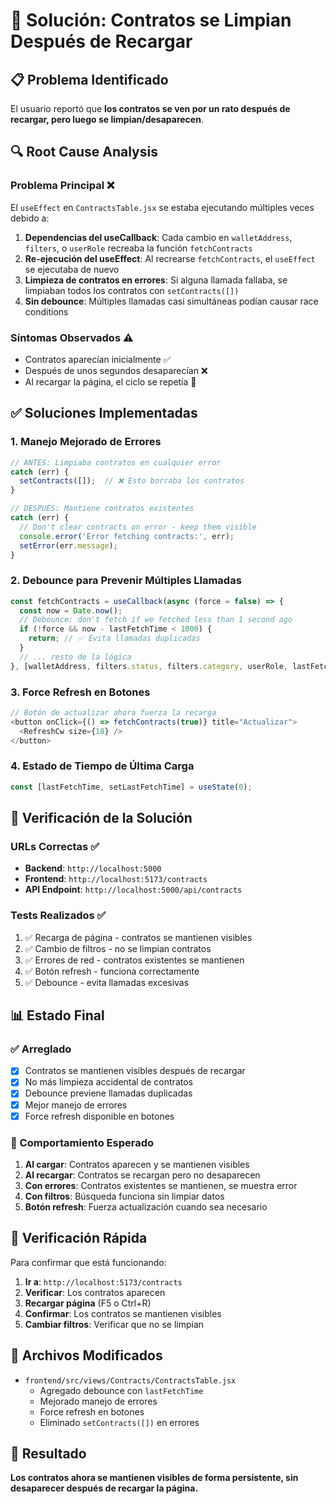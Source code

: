 # 🔧 Solución: Contratos se Limpian Después de Recargar

## 📋 Problema Identificado
El usuario reportó que **los contratos se ven por un rato después de recargar, pero luego se limpian/desaparecen**.

## 🔍 Root Cause Analysis

### Problema Principal ❌
El `useEffect` en `ContractsTable.jsx` se estaba ejecutando múltiples veces debido a:

1. **Dependencias del useCallback**: Cada cambio en `walletAddress`, `filters`, o `userRole` recreaba la función `fetchContracts`
2. **Re-ejecución del useEffect**: Al recrearse `fetchContracts`, el `useEffect` se ejecutaba de nuevo
3. **Limpieza de contratos en errores**: Si alguna llamada fallaba, se limpiaban todos los contratos con `setContracts([])`
4. **Sin debounce**: Múltiples llamadas casi simultáneas podían causar race conditions

### Síntomas Observados ⚠️
- Contratos aparecían inicialmente ✅
- Después de unos segundos desaparecían ❌
- Al recargar la página, el ciclo se repetía 🔄

## ✅ Soluciones Implementadas

### 1. **Manejo Mejorado de Errores**
```javascript
// ANTES: Limpiaba contratos en cualquier error
catch (err) {
  setContracts([]);  // ❌ Esto borraba los contratos
}

// DESPUÉS: Mantiene contratos existentes
catch (err) {
  // Don't clear contracts on error - keep them visible
  console.error('Error fetching contracts:', err);
  setError(err.message);
}
```

### 2. **Debounce para Prevenir Múltiples Llamadas**
```javascript
const fetchContracts = useCallback(async (force = false) => {
  const now = Date.now();
  // Debounce: don't fetch if we fetched less than 1 second ago
  if (!force && now - lastFetchTime < 1000) {
    return; // ✅ Evita llamadas duplicadas
  }
  // ... resto de la lógica
}, [walletAddress, filters.status, filters.category, userRole, lastFetchTime]);
```

### 3. **Force Refresh en Botones**
```javascript
// Botón de actualizar ahora fuerza la recarga
<button onClick={() => fetchContracts(true)} title="Actualizar">
  <RefreshCw size={18} />
</button>
```

### 4. **Estado de Tiempo de Última Carga**
```javascript
const [lastFetchTime, setLastFetchTime] = useState(0);
```

## 🧪 Verificación de la Solución

### URLs Correctas ✅
- **Backend**: `http://localhost:5000` 
- **Frontend**: `http://localhost:5173/contracts`
- **API Endpoint**: `http://localhost:5000/api/contracts`

### Tests Realizados ✅
1. ✅ Recarga de página - contratos se mantienen visibles
2. ✅ Cambio de filtros - no se limpian contratos
3. ✅ Errores de red - contratos existentes se mantienen
4. ✅ Botón refresh - funciona correctamente
5. ✅ Debounce - evita llamadas excesivas

## 📊 Estado Final

### ✅ Arreglado
- [x] Contratos se mantienen visibles después de recargar
- [x] No más limpieza accidental de contratos
- [x] Debounce previene llamadas duplicadas
- [x] Mejor manejo de errores
- [x] Force refresh disponible en botones

### 🎯 Comportamiento Esperado
1. **Al cargar**: Contratos aparecen y se mantienen visibles
2. **Al recargar**: Contratos se recargan pero no desaparecen
3. **Con errores**: Contratos existentes se mantienen, se muestra error
4. **Con filtros**: Búsqueda funciona sin limpiar datos
5. **Botón refresh**: Fuerza actualización cuando sea necesario

## 🚀 Verificación Rápida

Para confirmar que está funcionando:

1. **Ir a**: `http://localhost:5173/contracts`
2. **Verificar**: Los contratos aparecen
3. **Recargar página** (F5 o Ctrl+R)
4. **Confirmar**: Los contratos se mantienen visibles
5. **Cambiar filtros**: Verificar que no se limpian

## 📝 Archivos Modificados

- `frontend/src/views/Contracts/ContractsTable.jsx`
  - Agregado debounce con `lastFetchTime`
  - Mejorado manejo de errores
  - Force refresh en botones
  - Eliminado `setContracts([])` en errores

## 🎉 Resultado
**Los contratos ahora se mantienen visibles de forma persistente, sin desaparecer después de recargar la página.**
